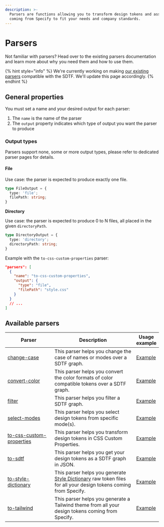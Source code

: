 ```yaml
---
description: >-
  Parsers are functions allowing you to transform design tokens and assets
  coming from Specify to fit your needs and company standards.
---
```


# Parsers

Not familiar with parsers? Head over to the existing parsers documentation and learn more about why you need them and how to use them.

{% hint style="info" %}
We're currently working on making [our existing parsers](../../concepts/parsers.md#all-parsers-available) compatible with the SDTF. We'll update this page accordingly.
{% endhint %}

## General properties

You must set a name and your desired output for each parser:

1. The `name` is the name of the parser
2. The `output` property indicates which type of output you want the parser to produce

### Output types

Parsers support none, some or more output types, please refer to dedicated parser pages for details.

#### File

Use case: the parser is expected to produce exactly one file.

```typescript
type FileOutput = {
  type: 'file';
  filePath: string;
}
```

**Directory**

Use case: the parser is expected to produce 0 to N files, all placed in the given `directoryPath`.

```typescript
type DirectoryOutput = {
  type: 'directory';
  directoryPath: string;
}
```

Example with the `to-css-custom-properties` parser:

```json
"parsers": [
  {
    "name": "to-css-custom-properties",
    "output": {
      "type": "file",
      "filePath": "style.css"
    }
  }
  // ...
]
```

## Available parsers



<table data-full-width="true"><thead><tr><th width="264">Parser</th><th width="586.3333333333334">Description</th><th>Usage example</th></tr></thead><tbody><tr><td><a href="change-case.md">change-case</a></td><td>This parser helps you change the case of names or modes over a SDTF graph.</td><td><a href="change-case.md#basic-usage">Example</a></td></tr><tr><td><a href="convert-color.md">convert-color</a></td><td>This parser helps you convert the color formats of color compatible tokens over a SDTF graph.</td><td><a href="convert-color.md#basic-usage">Example</a></td></tr><tr><td><a href="filter.md">filter</a></td><td>This parser helps you filter a SDTF graph.</td><td><a href="filter.md#basic-usage-select-all-tokens-from-a-group-in-a-collection">Example</a></td></tr><tr><td><a href="select-modes.md">select-modes</a></td><td>This parser helps you select design tokens from specific mode(s).</td><td><a href="select-modes.md#basic-usage-select-all-tokens-from-a-mode-named-light">Example</a></td></tr><tr><td><a href="to-css-custom-properties.md">to-css-custom-properties</a></td><td>This parser helps you transform design tokens in CSS Custom Properties.</td><td><a href="to-css-custom-properties.md#basic-usage">Example</a></td></tr><tr><td><a href="to-sdtf.md">to-sdtf</a></td><td>This parser helps you get your design tokens as a SDTF graph in JSON.</td><td><a href="to-sdtf.md#basic-usage">Example</a></td></tr><tr><td><a href="to-style-dictionary.md">to-style-dictionary</a></td><td>This parser helps you generate <a href="https://amzn.github.io/style-dictionary/#/">Style Dictionary</a> raw token files for all your design tokens coming from Specify.</td><td><a href="to-style-dictionary.md#basic-usage">Example</a></td></tr><tr><td><a href="to-tailwind.md">to-tailwind</a></td><td>This parser helps you generate a Tailwind theme from all your design tokens coming from Specify.</td><td><a href="to-tailwind.md#basic-usage">Example</a></td></tr></tbody></table>
